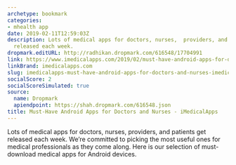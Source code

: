 ```yaml
---
archetype: bookmark
categories:
- mhealth app
date: 2019-02-11T12:59:03Z
description: Lots of medical apps for doctors, nurses,  providers, and patients get
  released each week.
dropmark.editURL: http://radhikan.dropmark.com/616548/17704991
link: https://www.imedicalapps.com/2019/02/must-have-android-apps-for-doctors-and-nurses/
linkBrand: imedicalapps.com
slug: imedicalapps-must-have-android-apps-for-doctors-and-nurses-imedicalapps
socialScore: 2
socialScoreSimulated: true
source:
  name: Dropmark
  apiendpoint: https://shah.dropmark.com/616548.json
title: Must-Have Android Apps for Doctors and Nurses - iMedicalApps
---
```

Lots of medical apps for doctors, nurses,  providers, and patients get released each week. We’re committed to picking the most useful ones for medical professionals as they come along. Here is our selection of must-download medical apps for Android devices.

